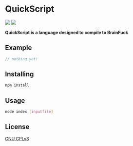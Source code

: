 # QuickScript
[![](https://img.shields.io/discord/775035801699352596?label=discord)](https://discord.gg/s7P2YGT8mg)
![](https://img.shields.io/github/v/release/LebsterFace/QuickScript)

**QuickScript is a language designed to compile to BrainFuck**

## Example
```javascript
// nothing yet!
```

## Installing
```sh
npm install
```

## Usage
```sh
node index [inputfile]
```

## License
[GNU GPLv3](https://choosealicense.com/licenses/gpl-3.0)